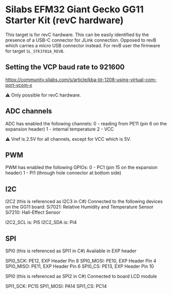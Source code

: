 # Silabs EFM32 Giant Gecko GG11 Starter Kit (revC hardware)

This target is for revC hardware. This can be easily identified by the presence of a USB-C connector for JLink connection.
Opposed to revB which carries a micro USB connector instead. For revB user the firmware for target `SL_STK3701A_REVB`.

## Setting the VCP baud rate to 921600

https://community.silabs.com/s/article/kba-bt-1208-using-virtual-com-port-vcom-x

:warning:
Only possible for revC hardware.

## ADC channels

ADC has enabled the following channels:
0 - reading from PE11 (pin 6 on the expansion header)
1 - internal temperature
2 - VCC

:warning:
Vref is 2.5V for all channels, except for VCC which is 5V.

## PWM

PWM has enabled the following GPIOs:
0 - PC1 (pin 15 on the expansion header)
1 - PI1 (through hole connector at bottom side)

## I2C

I2C2 (this is referenced as I2C3 in C#)
Connected to the following devices on the GG11 board:
Si7021: Relative Humidity and Temperature Sensor
Si7210: Hall-Effect Sensor

I2C2_SCL is: PI5
I2C2_SDA is: PI4

## SPI

SPI0 (this is referenced as SPI1 in C#)
Available in EXP header

SPI0_SCK: PE12, EXP Header Pin 8
SPI0_MOSI: PE10, EXP Header Pin 4
SPI0_MISO: PE11, EXP Header Pin 6
SPI0_CS: PE13, EXP Header Pin 10

SPI0 (this is referenced as SPI2 in C#)
Connected to board LCD module

SPI1_SCK: PC15
SPI1_MOSI: PA14
SPI1_CS: PC14
